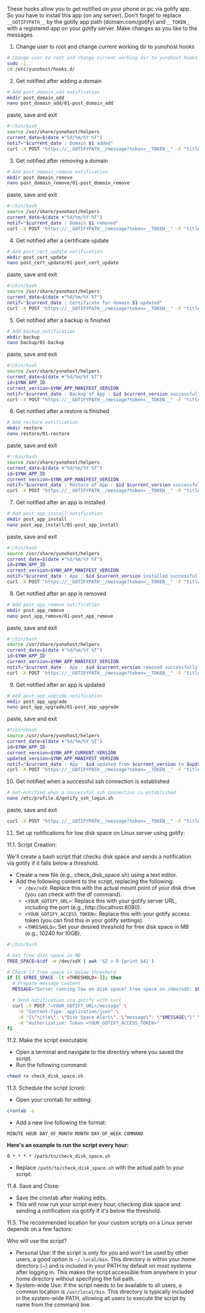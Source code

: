 These hooks allow you to get notified on your phone or pc via gotify app. So you have to install this app (on any server). Don't forget to replace `__GOTIFYPATH__` by the gotify app path (domain.com/gotify) and `__TOKEN__` with a registered app on your gotify server. Make changes as you like to the messages.

1. Change user to root and change current working dir to yunohost hooks

```bash
# Change user to root and change current working dir to yunohost hooks
sudo -i
cd /etc/yunohost/hooks.d/
```

2. Get notified after adding a domain

```bash
# Add post_domain_add notification
mkdir post_domain_add
nano post_domain_add/01-post_domain_add
```

paste, save and exit

```bash
#!/bin/bash
source /usr/share/yunohost/helpers
current_date=$(date +"%d/%m/%Y %T")
notif="$current_date : Domain $1 added"
curl -X POST "https://__GOTIFYPATH__/message?token=__TOKEN__" -F "title=Yuno HomeServer - Domains" -F "message=$notif" > /dev/null 2>&1
```

3. Get notified after removing a domain

```bash
# Add post_domain_remove notification
mkdir post_domain_remove
nano post_domain_remove/01-post_domain_remove
```

paste, save and exit

```bash
#!/bin/bash
source /usr/share/yunohost/helpers
current_date=$(date +"%d/%m/%Y %T")
notif="$current_date : Domain $1 removed"
curl -X POST "https://__GOTIFYPATH__/message?token=__TOKEN__" -F "title=Yuno HomeServer - Domains" -F "message=$notif" > /dev/null 2>&1
```

4. Get notified after a certificate update

```bash
# Add post_cert_update notification
mkdir post_cert_update
nano post_cert_update/01-post_cert_update
```

paste, save and exit

```bash
#!/bin/bash
source /usr/share/yunohost/helpers
current_date=$(date +"%d/%m/%Y %T")
notif="$current_date : Certificate for domain $1 updated"
curl -X POST "https://__GOTIFYPATH__/message?token=__TOKEN__" -F "title=Yuno HomeServer - Certificates" -F "message=$notif" > /dev/null 2>&1
```

5. Get notified after a backup is finished

```bash
# Add backup notification
mkdir backup
nano backup/01-backup
```

paste, save and exit

```bash
#!/bin/bash
source /usr/share/yunohost/helpers
current_date=$(date +"%d/%m/%Y %T")
id=$YNH_APP_ID
current_version=$YNH_APP_MANIFEST_VERSION
notif="$current_date : Backup of App : $id $current_version successful"
curl -X POST "https://__GOTIFYPATH__/message?token=__TOKEN__" -F "title=Yuno HomeServer - App Backup" -F "message=$notif" > /dev/null 2>&1
```

6. Get notified after a restore is finished

```bash
# Add restore notification
mkdir restore
nano restore/01-restore
```

paste, save and exit

```bash
#!/bin/bash
source /usr/share/yunohost/helpers
current_date=$(date +"%d/%m/%Y %T")
id=$YNH_APP_ID
current_version=$YNH_APP_MANIFEST_VERSION
notif="$current_date : Restore of App : $id $current_version successful"
curl -X POST "https://__GOTIFYPATH__/message?token=__TOKEN__" -F "title=Yuno HomeServer - App Restore" -F "message=$notif" > /dev/null 2>&1
```

7. Get notified after an app is installed

```bash
# Add post_app_install notification
mkdir post_app_install
nano post_app_install/01-post_app_install
```

paste, save and exit

```bash
#!/bin/bash
source /usr/share/yunohost/helpers
current_date=$(date +"%d/%m/%Y %T")
id=$YNH_APP_ID
current_version=$YNH_APP_MANIFEST_VERSION
notif="$current_date : App : $id $current_version installed successfully"
curl -X POST "https://__GOTIFYPATH__/message?token=__TOKEN__" -F "title=Yuno HomeServer - App Install" -F "message=$notif" > /dev/null 2>&1
```

8. Get notified after an app is removed

```bash
# Add post_app_remove notification
mkdir post_app_remove
nano post_app_remove/01-post_app_remove
```

paste, save and exit

```bash
#!/bin/bash
source /usr/share/yunohost/helpers
current_date=$(date +"%d/%m/%Y %T")
id=$YNH_APP_ID
current_version=$YNH_APP_MANIFEST_VERSION
notif="$current_date : App : $id $current_version removed successfully"
curl -X POST "https://__GOTIFYPATH__/message?token=__TOKEN__" -F "title=Yuno HomeServer - App Remove" -F "message=$notif" > /dev/null 2>&1
```

9. Get notified after an app is updated

```bash
# Add post_app_upgrade notification
mkdir post_app_upgrade
nano post_app_upgrade/01-post_app_upgrade
```

paste, save and exit

```bash
#!/bin/bash
source /usr/share/yunohost/helpers
current_date=$(date +"%d/%m/%Y %T")
id=$YNH_APP_ID
current_version=$YNH_APP_CURRENT_VERSION
updated_version=$YNH_APP_MANIFEST_VERSION
notif="$current_date : App : $id updated from $current_version to $updated_version successfully"
curl -X POST "https://__GOTIFYPATH__/message?token=__TOKEN__" -F "title=Yuno HomeServer - App Update" -F "message=$notif" > /dev/null 2>&1
```

10. Get notified when a successful ssh connection is established

```bash
# Get notified when a successful ssh connection is established
nano /etc/profile.d/gotify_ssh_login.sh
```

paste, save and exit

```bash
curl -X POST "https://__GOTIFYPATH__/message?token=__TOKEN__" -F "title=Yuno Server - SSH login" -F "message=$USER connected from $SSH_CLIENT" > /dev/null 2>&1
```

11. Set up notifications for low disk space on Linux server using gotify:

11.1. Script Creation:

We'll create a bash script that checks disk space and sends a notification via gotify if it falls below a threshold.

* Create a new file (e.g., check_disk_space.sh) using a text editor.
* Add the following content to the script, replacing the following:
  * `/dev/sdX`: Replace this with the actual mount point of your disk drive (you can check with the df command). 
  * `<YOUR_GOTIFY_URL>`: Replace this with your gotify server URL, including the port (e.g., http://localhost:8080).
  * `<YOUR_GOTIFY_ACCESS_TOKEN>`: Replace this with your gotify access token (you can find this in your gotify settings).
  * `<THRESHOLD>`: Set your desired threshold for free disk space in MB (e.g., 10240 for 10GB).

```bash
#!/bin/bash

# Get free disk space in MB
FREE_SPACE=$(df -m /dev/sdX | awk '$2 > 0 {print $4}')

# Check if free space is below threshold
if [[ $FREE_SPACE -lt <THRESHOLD> ]]; then
  # Prepare message content
  MESSAGE="Server running low on disk space! Free space on /dev/sdX: $FREE_SPACE MB"

  # Send notification via gotify with curl
  curl -X POST "<YOUR_GOTIFY_URL>/message" \
    -H "Content-Type: application/json" \
    -d "{\"title\": \"Disk Space Alert\", \"message\": \"$MESSAGE\"}" \
    -H "Authorization: Token <YOUR_GOTIFY_ACCESS_TOKEN>"
fi

```

11.2. Make the script executable:

* Open a terminal and navigate to the directory where you saved the script.
* Run the following command:

```bash
chmod +x check_disk_space.sh
```

11.3. Schedule the script (cron):

* Open your crontab for editing:

```bash
crontab -e
```
* Add a new line following the format:

```
MINUTE HOUR DAY_OF_MONTH MONTH DAY_OF_WEEK COMMAND
```

**Here's an example to run the script every hour:**

```
0 * * * * /path/to/check_disk_space.sh
```
* Replace `/path/to/check_disk_space.sh` with the actual path to your script.

11.4. Save and Close:

* Save the crontab after making edits.
* This will now run your script every hour, checking disk space and sending a notification via gotify if it's below the threshold. 

11.5. The recommended location for your custom scripts on a Linux server depends on a few factors:

Who will use the script?
* Personal Use: If the script is only for you and won't be used by other users, a good option is `~/.local/bin`. This directory is within your home directory (~) and is included in your PATH by default on most systems after logging in. This makes the script accessible from anywhere in your home directory without specifying the full path. 
* System-wide Use: If the script needs to be available to all users, a common location is `/usr/local/bin`. This directory is typically included in the system-wide PATH, allowing all users to execute the script by name from the command line.
